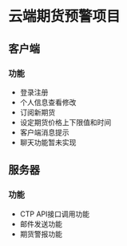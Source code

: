 # 云端期货预警项目
## 客户端
### 功能
* 登录注册
* 个人信息查看修改
* 订阅新期货
* 设定期货价格上下限值和时间
* 客户端消息提示
* 聊天功能暂未实现
## 服务器
### 功能
* CTP API接口调用功能
* 邮件发送功能
* 期货警报功能
